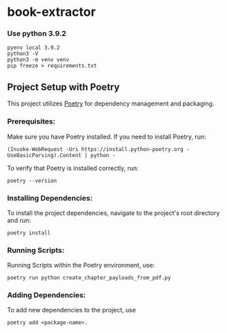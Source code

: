 # book-extractor

### Use python 3.9.2
```
pyenv local 3.9.2
python3 -V
python3 -m venv venv
pip freeze > requirements.txt
```

## Project Setup with Poetry

This project utilizes [Poetry](https://python-poetry.org/docs/) for dependency management and packaging.

### Prerequisites:
Make sure you have Poetry installed. If you need to install Poetry, run:
```
(Invoke-WebRequest -Uri https://install.python-poetry.org -UseBasicParsing).Content | python -
```

To verify that Poetry is installed correctly, run:
```
poetry --version
```
### Installing Dependencies:
To install the project dependencies, navigate to the project's root directory and run:
```
poetry install
```
### Running Scripts:
Running Scripts within the Poetry environment, use:
```
poetry run python create_chapter_payloads_from_pdf.py
```

### Adding Dependencies:
To add new dependencies to the project, use

```
poetry add <package-name>.
```


